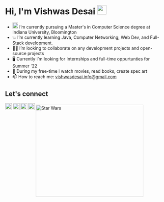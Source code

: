 <h1 align="left">Hi, I'm Vishwas Desai <img src="https://raw.githubusercontent.com/MartinHeinz/MartinHeinz/master/wave.gif" width="30px"></h1>

- <img src="https://upload.wikimedia.org/wikipedia/commons/4/47/Indiana_Hoosiers_logo.svg" height=20 width=18> I’m currently pursuing a Master's in Computer Science degree at Indiana University, Bloomington 
- 💥 I’m currently learning Java, Computer Networking, Web Dev, and Full-Stack development.
- 👷‍♂️ I’m looking to collaborate on any development projects and open-source projects
- :desktop_computer: Currently I’m looking for Internships and full-time oppurtunties for Summer '22
- 🥊 During my free-time I watch movies, read books, create spec art
- 📫 How to reach me: vishwasdesai.info@gmail.com



## Let's connect

 <a href="https://www.linkedin.com/in/desaivish/" target="_blank"><img align="left" alt="Vishwas Desai | LinkedIn" height="22px" width="22px" src="https://content.linkedin.com/content/dam/me/business/en-us/amp/brand-site/v2/bg/LI-Bug.svg.original.svg" />
 <a href="https://www.instagram.com/vish__desai/" target="_blank"><img align="left" alt="Vishwas Desai | Instagram"  height="22px" width="22px" src="https://image.flaticon.com/icons/png/512/1409/1409946.png" />
<a href="https://twitter.com/TheDesaiV" target="_blank"><img align="left" alt="Vish Desai"  height="22px" width="22px" src="https://image.flaticon.com/icons/png/512/1409/1409937.png" />
<a href="https://www.facebook.com/vishwas.desai.906" target="_blank"><img align="left" alt="Vishwas Desai"  height="22px" width="22px" src="https://image.flaticon.com/icons/png/512/1409/1409943.png" />

###
 <img align="center" alt="Star Wars" height="300px" width="350px" src="https://o.remove.bg/downloads/2a131d20-d2a9-4efb-a742-f0c00ff1b2fa/poster_840x830_f8f8f8-pad_1000x1000_f8f8f8-removebg-preview.png" />


